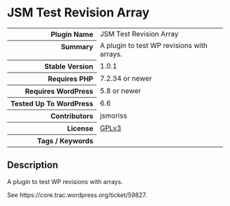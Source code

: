 <h1>JSM Test Revision Array</h1>

<table>
<tr><th align="right" valign="top" nowrap>Plugin Name</th><td>JSM Test Revision Array</td></tr>
<tr><th align="right" valign="top" nowrap>Summary</th><td>A plugin to test WP revisions with arrays.</td></tr>
<tr><th align="right" valign="top" nowrap>Stable Version</th><td>1.0.1</td></tr>
<tr><th align="right" valign="top" nowrap>Requires PHP</th><td>7.2.34 or newer</td></tr>
<tr><th align="right" valign="top" nowrap>Requires WordPress</th><td>5.8 or newer</td></tr>
<tr><th align="right" valign="top" nowrap>Tested Up To WordPress</th><td>6.6</td></tr>
<tr><th align="right" valign="top" nowrap>Contributors</th><td>jsmoriss</td></tr>
<tr><th align="right" valign="top" nowrap>License</th><td><a href="https://www.gnu.org/licenses/gpl.txt">GPLv3</a></td></tr>
<tr><th align="right" valign="top" nowrap>Tags / Keywords</th><td></td></tr>
</table>

<h2>Description</h2>

<p>A plugin to test WP revisions with arrays.</p>

<p>See https://core.trac.wordpress.org/ticket/59827.</p>

